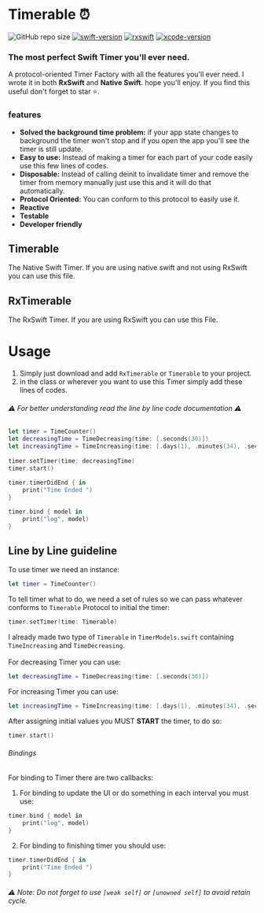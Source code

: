 # Timerable ⏰

![GitHub repo size](https://img.shields.io/github/repo-size/EmadBeyrami/Timerable?label=Repo%20Size&logo=Github&style=flat-square)
[![swift-version](https://img.shields.io/badge/Swift-v4.0%20+-brightgreen.svg)](https://github.com/apple/swift)
[![rxswift](https://img.shields.io/badge/RxSwift-v4.0%20+-brightgreen)](https://github.com/ReactiveX/RxSwift)
[![xcode-version](https://img.shields.io/badge/XCode-11%20+-brightgreen)](https://developer.apple.com/xcode/)

### The most perfect Swift Timer you'll ever need.
A protocol-oriented Timer Factory with all the features you'll ever need.
I wrote it in both **RxSwift** and **Native Swift**. hope you'll enjoy.
If you find this useful don't forget to star ⭐️.

### features
- **Solved the background time problem:** if your app state changes to background the timer won't stop and if you open the app you'll see the timer is still update.
- **Easy to use:** Instead of making a timer for each part of your code easily use this few lines of codes.
- **Disposable:** Instead of calling deinit to invalidate timer and remove the timer from memory manually just use this and it will do that automatically.
- **Protocol Oriented:** You can conform to this protocol to easily use it.
- **Reactive**
- **Testable**
- **Developer friendly**

## Timerable
The Native Swift Timer. If you are using native swift and not using RxSwift you can use this file.

## RxTimerable
The RxSwift Timer. If you are using RxSwift you can use this File.

# Usage
1. Simply just download and add  `RxTimerable` or `Timerable` to your project.
2. in the class or wherever you want to use this Timer simply add these lines of codes.

 ###### ⚠️ For better understanding read the line by line code documentation ⚠️
``` swift
let timer = TimeCounter()
let decreasingTime = TimeDecreasing(time: [.seconds(30)])
let increasingTime = TimeIncreasing(time: [.days(1), .minutes(34), .seconds(20)])
        
timer.setTimer(time: decreasingTime)
timer.start()
        
timer.timerDidEnd { in
    print("Time Ended ")
}

timer.bind { model in
    print("log", model)
}
```

## Line by Line guideline
To use timer we need an instance: <br />
``` swift 
let timer = TimeCounter()
```

To tell timer what to do, we need a set of rules so we can pass whatever conforms to `Timerable` Protocol to initial the timer: <br />
``` swift
timer.setTimer(time: Timerable)
```

I already made two type of `Timerable` in `TimerModels.swift` containing `TimeIncreasing` and `TimeDecreasing`. <br />
<br />
For decreasing Timer you can use: <br />
``` swift 
let decreasingTime = TimeDecreasing(time: [.seconds(30)])
```
For increasing Timer you can use: <br />
``` swift
let increasingTime = TimeIncreasing(time: [.days(1), .minutes(34), .seconds(20)])
``` 
After assigning initial values you MUST **START** the timer, to do so: <br />
``` swift
timer.start()
```
###### Bindings
For binding to Timer there are two callbacks: <br />
1. For binding to update the UI or do something in each interval you must use: <br />
``` swift
timer.bind { model in
    print("log", model)
} 
```
2. For binding to finishing timer you should use: <br />
``` swift
timer.timerDidEnd { in
    print("Time Ended ")
}
```
###### ⚠️ Note: Do not forget to use `[weak self]` or `[unowned self]` to avoid retain cycle.
